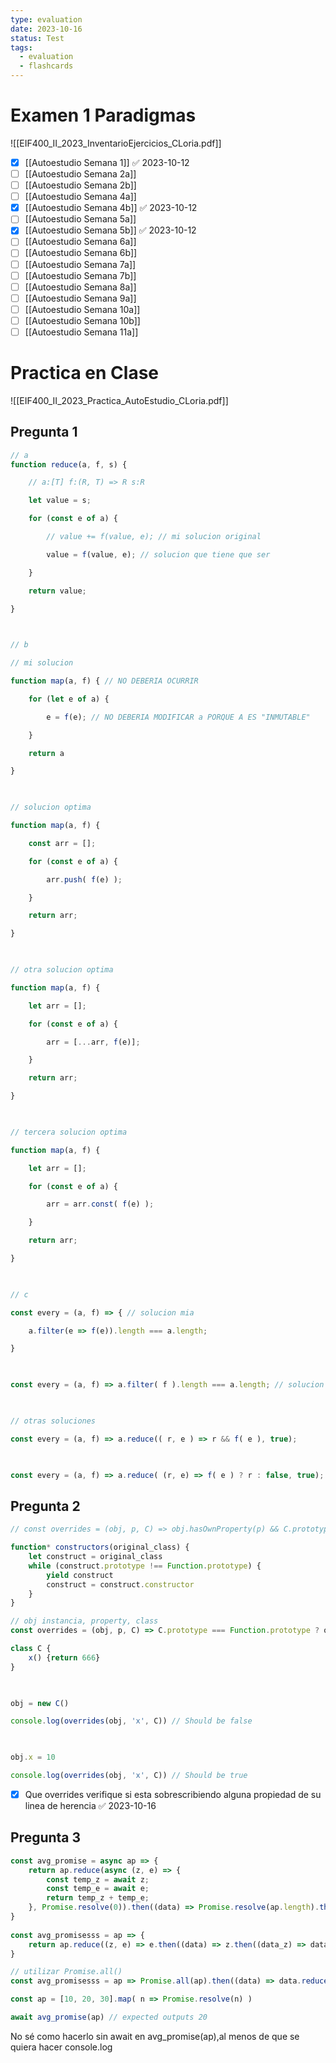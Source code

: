 ```yaml
---
type: evaluation
date: 2023-10-16
status: Test
tags:
  - evaluation
  - flashcards
---
```

# Examen 1 Paradigmas
![[EIF400_II_2023_InventarioEjercicios_CLoria.pdf]]

- [x] [[Autoestudio Semana 1]] ✅ 2023-10-12
- [ ] [[Autoestudio Semana 2a]]
- [ ] [[Autoestudio Semana 2b]]
- [ ] [[Autoestudio Semana 4a]]
- [x] [[Autoestudio Semana 4b]] ✅ 2023-10-12
- [ ] [[Autoestudio Semana 5a]]
- [x] [[Autoestudio Semana 5b]] ✅ 2023-10-12
- [ ] [[Autoestudio Semana 6a]]
- [ ] [[Autoestudio Semana 6b]]
- [ ] [[Autoestudio Semana 7a]]
- [ ] [[Autoestudio Semana 7b]]
- [ ] [[Autoestudio Semana 8a]]
- [ ] [[Autoestudio Semana 9a]]
- [ ] [[Autoestudio Semana 10a]]
- [ ] [[Autoestudio Semana 10b]]
- [ ] [[Autoestudio Semana 11a]]

# Practica en Clase
![[EIF400_II_2023_Practica_AutoEstudio_CLoria.pdf]]
## Pregunta 1


```js
// a
function reduce(a, f, s) {

    // a:[T] f:(R, T) => R s:R

    let value = s;

    for (const e of a) {

        // value += f(value, e); // mi solucion original

        value = f(value, e); // solucion que tiene que ser

    }

    return value;

}

  

// b

// mi solucion

function map(a, f) { // NO DEBERIA OCURRIR

    for (let e of a) {

        e = f(e); // NO DEBERIA MODIFICAR a PORQUE A ES "INMUTABLE"

    }

    return a

}

  

// solucion optima

function map(a, f) {

    const arr = [];

    for (const e of a) {

        arr.push( f(e) );

    }

    return arr;

}

  

// otra solucion optima

function map(a, f) {

    let arr = [];

    for (const e of a) {

        arr = [...arr, f(e)];

    }

    return arr;

}

  

// tercera solucion optima

function map(a, f) {

    let arr = [];

    for (const e of a) {

        arr = arr.const( f(e) );

    }

    return arr;

}

  

// c

const every = (a, f) => { // solucion mia

    a.filter(e => f(e)).length === a.length;

}

  

const every = (a, f) => a.filter( f ).length === a.length; // solucion optima (no crear la lambda)

  

// otras soluciones

const every = (a, f) => a.reduce(( r, e ) => r && f( e ), true);

  

const every = (a, f) => a.reduce( (r, e) => f( e ) ? r : false, true);
```

## Pregunta 2
```js
// const overrides = (obj, p, C) => obj.hasOwnProperty(p) && C.prototype.hasOwnProperty(p)

function* constructors(original_class) {
	let construct = original_class
	while (construct.prototype !== Function.prototype) {
		yield construct
		construct = construct.constructor
	}
}

// obj instancia, property, class
const overrides = (obj, p, C) => C.prototype === Function.prototype ? obj.hasOwnProperty(p) && C.prototype.hasOwnProperty(p) : (obj.hasOwnProperty(p) && C.prototype.hasOwnProperty(p)) || overrides(obj, p, C.constructor)

class C {
    x() {return 666}
}

  

obj = new C()

console.log(overrides(obj, 'x', C)) // Should be false

  

obj.x = 10

console.log(overrides(obj, 'x', C)) // Should be true
```
- [x] Que overrides verifique si esta sobrescribiendo alguna propiedad de su linea de herencia ✅ 2023-10-16
## Pregunta 3
```js
const avg_promise = async ap => { 
	return ap.reduce(async (z, e) => { 
		const temp_z = await z;
		const temp_e = await e;
		return temp_z + temp_e;
	}, Promise.resolve(0)).then((data) => Promise.resolve(ap.length).then((den) => data / den));
}  
  
const avg_promisesss = ap => {
	return ap.reduce((z, e) => e.then((data) => z.then((data_z) => data_z + data)), Promise.resolve(0)).then((data) => Promise.resolve(ap.length).then((denominator) => data / denominator));
}

// utilizar Promise.all()
const avg_promisesss = ap => Promise.all(ap).then((data) => data.reduce((z,e) => z + e, 0)).then((result) => Promise.resolve(ap.length).then((denominator) => console.log(`${result / denominator}`)))

const ap = [10, 20, 30].map( n => Promise.resolve(n) )

await avg_promise(ap) // expected outputs 20
```
No sé como hacerlo sin await en avg_promise(ap),al menos de que se quiera hacer console.log
